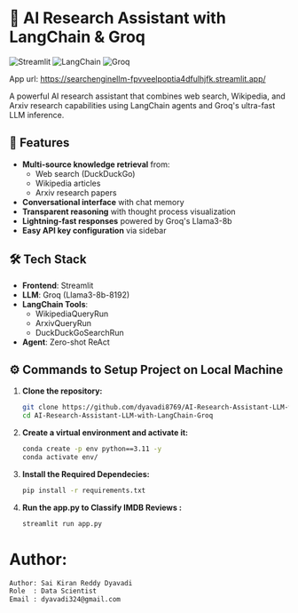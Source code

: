 # 🚀 AI Research Assistant with LangChain & Groq

![Streamlit](https://img.shields.io/badge/Streamlit-FF4B4B?style=for-the-badge&logo=Streamlit&logoColor=white)
![LangChain](https://img.shields.io/badge/LangChain-FF6A00?style=for-the-badge)
![Groq](https://img.shields.io/badge/Groq-00FF00?style=for-the-badge)

App url: https://searchenginellm-fpvveelpoptia4dfulhjfk.streamlit.app/

A powerful AI research assistant that combines web search, Wikipedia, and Arxiv research capabilities using LangChain agents and Groq's ultra-fast LLM inference.

## 🌟 Features

- **Multi-source knowledge retrieval** from:
  - Web search (DuckDuckGo)
  - Wikipedia articles
  - Arxiv research papers
- **Conversational interface** with chat memory
- **Transparent reasoning** with thought process visualization
- **Lightning-fast responses** powered by Groq's Llama3-8b
- **Easy API key configuration** via sidebar

## 🛠️ Tech Stack

- **Frontend**: Streamlit
- **LLM**: Groq (Llama3-8b-8192)
- **LangChain Tools**:
  - WikipediaQueryRun
  - ArxivQueryRun
  - DuckDuckGoSearchRun
- **Agent**: Zero-shot ReAct

## ⚙️ Commands to Setup Project on Local Machine

1. **Clone the repository:**
   ```bash
   git clone https://github.com/dyavadi8769/AI-Research-Assistant-LLM-with-LangChain-Groq.git
   cd AI-Research-Assistant-LLM-with-LangChain-Groq
2.  **Create a virtual environment and activate it:**
    ```bash
    conda create -p env python==3.11 -y
    conda activate env/ 
3.  **Install the Required Dependecies:**
    ```bash
    pip install -r requirements.txt
4. **Run the app.py to Classify IMDB Reviews :**
    ```bash
    streamlit run app.py
# Author:

```bash
Author: Sai Kiran Reddy Dyavadi
Role  : Data Scientist
Email : dyavadi324@gmail.com
```

